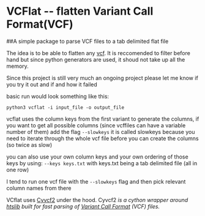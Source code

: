 VCFlat -- flatten Variant Call Format(VCF)
======

##A simple package to parse VCF files to a tab delimited flat file

The idea is to be able to flatten any [vcf](https://samtools.github.io/hts-specs/VCFv4.2.pdf). It is reccomended
to filter before hand but since python generators are used,
it shoud not take up all the memory.

 
Since this project is still very much an ongoing project please let me know if you try it out and if and how it failed

basic run would look something like this:

`python3 vcflat -i input_file -o output_file
`

vcflat uses the column keys from the first variant to generate the columns, if you want to get all possible columns
(since vcffiles can have a variable number of them) add the flag `--slowkeys` it is called slowkeys because you need to
iterate through the whole vcf file before you can create the columns (so twice as slow)

you can also use your own column keys and your own ordering of those keys by using:
`--keys keys.txt` with keys.txt being a tab delimited file (all in one row)

I tend to run one vcf file with the `--slowkeys` flag and then pick relevant column names from there

VCflat uses [Cyvcf2](https://github.com/brentp/cyvcf2) under the hood. Cyvcf2 *is a cython wrapper around [htslib](https://github.com/samtools/htslib)
 built for fast parsing of [Variant Call Format](https://en.m.wikipedia.org/wiki/Variant_Call_Format) (VCF) files.*